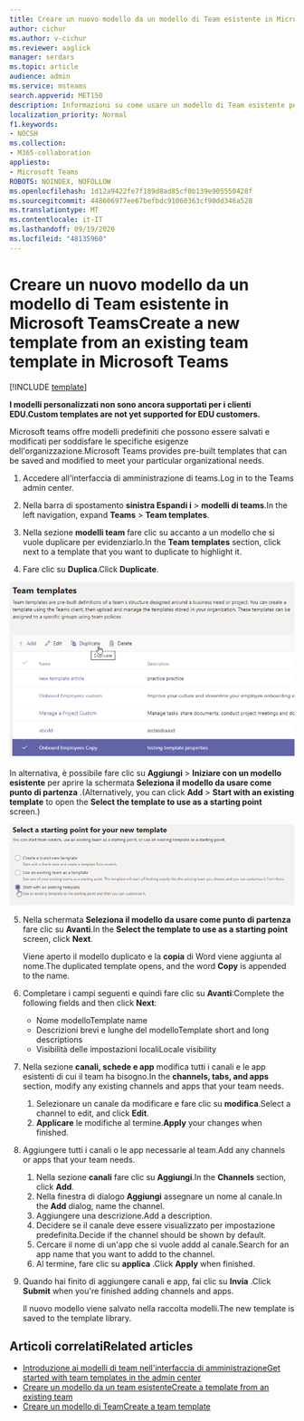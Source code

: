 ```yaml
---
title: Creare un nuovo modello da un modello di Team esistente in Microsoft Teams
author: cichur
ms.author: v-cichur
ms.reviewer: aaglick
manager: serdars
ms.topic: article
audience: admin
ms.service: msteams
search.appverid: MET150
description: Informazioni su come usare un modello di Team esistente per creare un nuovo modello di team in Microsoft teams.
localization_priority: Normal
f1.keywords:
- NOCSH
ms.collection:
- M365-collaboration
appliesto:
- Microsoft Teams
ROBOTS: NOINDEX, NOFOLLOW
ms.openlocfilehash: 1d12a9422fe7f189d8ad85cf0b139e905550428f
ms.sourcegitcommit: 448606977ee67befbdc91060363cf90dd346a528
ms.translationtype: MT
ms.contentlocale: it-IT
ms.lasthandoff: 09/19/2020
ms.locfileid: "48135960"
---
```

# <a name="create-a-new-template-from-an-existing-team-template-in-microsoft-teams"></a><span data-ttu-id="af909-103">Creare un nuovo modello da un modello di Team esistente in Microsoft Teams</span><span class="sxs-lookup"><span data-stu-id="af909-103">Create a new template from an existing team template in Microsoft Teams</span></span>

[!INCLUDE [template](includes/preview-feature.md)]

<span data-ttu-id="af909-104">**I modelli personalizzati non sono ancora supportati per i clienti EDU.**</span><span class="sxs-lookup"><span data-stu-id="af909-104">**Custom templates are not yet supported for EDU customers.**</span></span>

<span data-ttu-id="af909-105">Microsoft teams offre modelli predefiniti che possono essere salvati e modificati per soddisfare le specifiche esigenze dell'organizzazione.</span><span class="sxs-lookup"><span data-stu-id="af909-105">Microsoft Teams provides pre-built templates that can be saved and modified to meet your particular organizational needs.</span></span>

1. <span data-ttu-id="af909-106">Accedere all'interfaccia di amministrazione di teams.</span><span class="sxs-lookup"><span data-stu-id="af909-106">Log in to the Teams admin center.</span></span>

2. <span data-ttu-id="af909-107">Nella barra di spostamento **sinistra Espandi i**  >  **modelli di teams**.</span><span class="sxs-lookup"><span data-stu-id="af909-107">In the left navigation, expand **Teams** > **Team templates**.</span></span>

3. <span data-ttu-id="af909-108">Nella sezione **modelli team** fare clic su accanto a un modello che si vuole duplicare per evidenziarlo.</span><span class="sxs-lookup"><span data-stu-id="af909-108">In the **Team templates** section, click next to a template that you want to duplicate to highlight it.</span></span>

4. <span data-ttu-id="af909-109">Fare clic su **Duplica**.</span><span class="sxs-lookup"><span data-stu-id="af909-109">Click **Duplicate**.</span></span>

![Immagine della finestra di dialogo modelli di team con Aggiungi evidenziata.](media/template-duplicate.png)

<span data-ttu-id="af909-111">In alternativa, è possibile fare clic su **Aggiungi**  >  **Iniziare con un modello esistente** per aprire la schermata **Seleziona il modello da usare come punto di partenza** .</span><span class="sxs-lookup"><span data-stu-id="af909-111">(Alternatively, you can click **Add** > **Start with an existing template** to open the **Select the template to use as a starting point** screen.)</span></span>

![Immagine della schermata del punto di partenza dei modelli di team con inizio con un modello esistente evidenziato.](media/template-start-existing-template.png)

5. <span data-ttu-id="af909-113">Nella schermata **Seleziona il modello da usare come punto di partenza** fare clic su **Avanti**.</span><span class="sxs-lookup"><span data-stu-id="af909-113">In the **Select the template to use as a starting point** screen, click **Next**.</span></span>

    <span data-ttu-id="af909-114">Viene aperto il modello duplicato e la **copia** di Word viene aggiunta al nome.</span><span class="sxs-lookup"><span data-stu-id="af909-114">The duplicated template opens, and the word **Copy** is appended to the name.</span></span>

6. <span data-ttu-id="af909-115">Completare i campi seguenti e quindi fare clic su **Avanti**:</span><span class="sxs-lookup"><span data-stu-id="af909-115">Complete the following fields and then click **Next**:</span></span>
    - <span data-ttu-id="af909-116">Nome modello</span><span class="sxs-lookup"><span data-stu-id="af909-116">Template name</span></span>
    - <span data-ttu-id="af909-117">Descrizioni brevi e lunghe del modello</span><span class="sxs-lookup"><span data-stu-id="af909-117">Template short and long descriptions</span></span>
    - <span data-ttu-id="af909-118">Visibilità delle impostazioni locali</span><span class="sxs-lookup"><span data-stu-id="af909-118">Locale visibility</span></span>  

7. <span data-ttu-id="af909-119">Nella sezione **canali, schede e app** modifica tutti i canali e le app esistenti di cui il team ha bisogno.</span><span class="sxs-lookup"><span data-stu-id="af909-119">In the **channels, tabs, and apps** section, modify any existing channels and apps that your team needs.</span></span>

    1. <span data-ttu-id="af909-120">Selezionare un canale da modificare e fare clic su **modifica**.</span><span class="sxs-lookup"><span data-stu-id="af909-120">Select a channel to edit, and click **Edit**.</span></span>
    2. <span data-ttu-id="af909-121">**Applicare** le modifiche al termine.</span><span class="sxs-lookup"><span data-stu-id="af909-121">**Apply** your changes when finished.</span></span>

8. <span data-ttu-id="af909-122">Aggiungere tutti i canali o le app necessarie al team.</span><span class="sxs-lookup"><span data-stu-id="af909-122">Add any channels or apps that your team needs.</span></span>

    1. <span data-ttu-id="af909-123">Nella sezione **canali** fare clic su **Aggiungi**.</span><span class="sxs-lookup"><span data-stu-id="af909-123">In the **Channels** section, click **Add**.</span></span>
    2. <span data-ttu-id="af909-124">Nella finestra di dialogo **Aggiungi** assegnare un nome al canale.</span><span class="sxs-lookup"><span data-stu-id="af909-124">In the **Add** dialog, name the channel.</span></span>
    3. <span data-ttu-id="af909-125">Aggiungere una descrizione.</span><span class="sxs-lookup"><span data-stu-id="af909-125">Add a description.</span></span>
    4. <span data-ttu-id="af909-126">Decidere se il canale deve essere visualizzato per impostazione predefinita.</span><span class="sxs-lookup"><span data-stu-id="af909-126">Decide if the channel should be shown by default.</span></span>
    5. <span data-ttu-id="af909-127">Cercare il nome di un'app che si vuole addd al canale.</span><span class="sxs-lookup"><span data-stu-id="af909-127">Search for an app name that you want to addd to the channel.</span></span>
    6. <span data-ttu-id="af909-128">Al termine, fare clic su **applica** .</span><span class="sxs-lookup"><span data-stu-id="af909-128">Click **Apply** when finished.</span></span>

7. <span data-ttu-id="af909-129">Quando hai finito di aggiungere canali e app, fai clic su **Invia** .</span><span class="sxs-lookup"><span data-stu-id="af909-129">Click **Submit** when you're finished adding channels and apps.</span></span>

    <span data-ttu-id="af909-130">Il nuovo modello viene salvato nella raccolta modelli.</span><span class="sxs-lookup"><span data-stu-id="af909-130">The new template is saved to the template library.</span></span>

## <a name="related-articles"></a><span data-ttu-id="af909-131">Articoli correlati</span><span class="sxs-lookup"><span data-stu-id="af909-131">Related articles</span></span>

- [<span data-ttu-id="af909-132">Introduzione ai modelli di team nell'interfaccia di amministrazione</span><span class="sxs-lookup"><span data-stu-id="af909-132">Get started with team templates in the admin center</span></span>](get-started-with-teams-templates-in-the-admin-console.md)
- [<span data-ttu-id="af909-133">Creare un modello da un team esistente</span><span class="sxs-lookup"><span data-stu-id="af909-133">Create a template from an existing team</span></span>](create-template-from-existing-team.md)
- [<span data-ttu-id="af909-134">Creare un modello di Team</span><span class="sxs-lookup"><span data-stu-id="af909-134">Create a team template</span></span>](create-a-team-template.md)